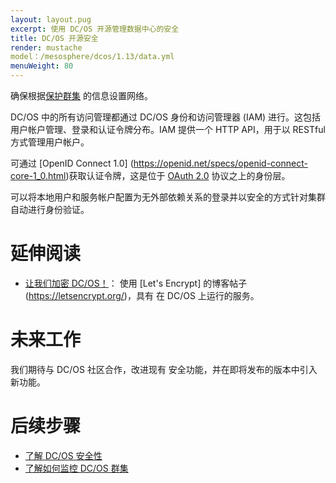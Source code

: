 ```yaml
---
layout: layout.pug
excerpt: 使用 DC/OS 开源管理数据中心的安全
title: DC/OS 开源安全
render: mustache
model：/mesosphere/dcos/1.13/data.yml
menuWeight: 80
---
```

<!-- The source repository for this topic is https://github.com/dcos/dcos-docs-site -->

确保根据[保护群集](/mesosphere/dcos/1.13/administering-clusters/securing-your-cluster/) 的信息设置网络。

DC/OS 中的所有访问管理都通过 DC/OS 身份和访问管理器 (IAM) 进行。这包括用户帐户管理、登录和认证令牌分布。IAM 提供一个 HTTP API，用于以 RESTful 方式管理用户帐户。

可通过 [OpenID Connect 1.0] (https://openid.net/specs/openid-connect-core-1_0.html)获取认证令牌，这是位于 [OAuth 2.0](http://oauth.net/2/) 协议之上的身份层。

可以将本地用户和服务帐户配置为无外部依赖关系的登录并以安全的方式针对集群自动进行身份验证。

# 延伸阅读

- [让我们加密 DC/OS！](https://mesosphere.com/blog/2016/04/06/lets-encrypt-dcos/)：
  使用 [Let's Encrypt] 的博客帖子(https://letsencrypt.org/)，具有
  在 DC/OS 上运行的服务。

# 未来工作

我们期待与 DC/OS 社区合作，改进现有
安全功能，并在即将发布的版本中引入新功能。

# 后续步骤

- [了解 DC/OS 安全性](/mesosphere/dcos/1.13/administering-clusters/)
- [了解如何监控 DC/OS 群集](/mesosphere/dcos/1.13/monitoring/)
